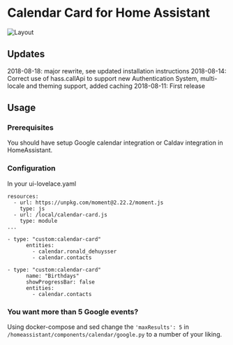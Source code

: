 # Calendar Card for Home Assistant
![](https://i.imgur.com/egQofZM.png "Layout")

## Updates
2018-08-18: major rewrite, see updated installation instructions
2018-08-14: Correct use of hass.callApi to support new Authentication System, multi-locale and theming support, added caching
2018-08-11: First release

## Usage
### Prerequisites
You should have setup Google calendar integration or Caldav integration in HomeAssistant.

### Configuration
In your ui-lovelace.yaml

```
resources:
  - url: https://unpkg.com/moment@2.22.2/moment.js
    type: js
  - url: /local/calendar-card.js
    type: module
...

- type: "custom:calendar-card"
      entities: 
        - calendar.ronald_dehuysser
        - calendar.contacts

- type: "custom:calendar-card"
      name: "Birthdays"
      showProgressBar: false
      entities: 
        - calendar.contacts
```

### You want more than 5 Google events?
Using docker-compose and sed change the `'maxResults': 5` in `/homeassistant/components/calendar/google.py` to a number of your liking.